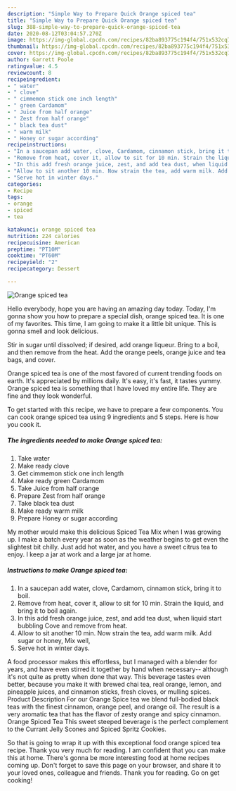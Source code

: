```yaml
---
description: "Simple Way to Prepare Quick Orange spiced tea"
title: "Simple Way to Prepare Quick Orange spiced tea"
slug: 388-simple-way-to-prepare-quick-orange-spiced-tea
date: 2020-08-12T03:04:57.270Z
image: https://img-global.cpcdn.com/recipes/82ba893775c194f4/751x532cq70/orange-spiced-tea-recipe-main-photo.jpg
thumbnail: https://img-global.cpcdn.com/recipes/82ba893775c194f4/751x532cq70/orange-spiced-tea-recipe-main-photo.jpg
cover: https://img-global.cpcdn.com/recipes/82ba893775c194f4/751x532cq70/orange-spiced-tea-recipe-main-photo.jpg
author: Garrett Poole
ratingvalue: 4.5
reviewcount: 8
recipeingredient:
- " water"
- " clove"
- " cimmemon stick one inch length"
- " green Cardamom"
- " Juice from half orange"
- " Zest from half orange"
- " black tea dust"
- " warm milk"
- " Honey or sugar according"
recipeinstructions:
- "In a saucepan add water, clove, Cardamom, cinnamon stick, bring it to boil."
- "Remove from heat, cover it, allow to sit for 10 min. Strain the liquid, and bring it to boil again."
- "In this add fresh orange juice, zest, and add tea dust, when liquid start bubbling Cove and remove from heat."
- "Allow to sit another 10 min. Now strain the tea, add warm milk. Add sugar or honey, Mix well,"
- "Serve hot in winter days."
categories:
- Recipe
tags:
- orange
- spiced
- tea

katakunci: orange spiced tea 
nutrition: 224 calories
recipecuisine: American
preptime: "PT10M"
cooktime: "PT60M"
recipeyield: "2"
recipecategory: Dessert

---
```



![Orange spiced tea](https://img-global.cpcdn.com/recipes/82ba893775c194f4/751x532cq70/orange-spiced-tea-recipe-main-photo.jpg)

Hello everybody, hope you are having an amazing day today. Today, I'm gonna show you how to prepare a special dish, orange spiced tea. It is one of my favorites. This time, I am going to make it a little bit unique. This is gonna smell and look delicious.

Stir in sugar until dissolved; if desired, add orange liqueur. Bring to a boil, and then remove from the heat. Add the orange peels, orange juice and tea bags, and cover.

Orange spiced tea is one of the most favored of current trending foods on earth. It's appreciated by millions daily. It's easy, it's fast, it tastes yummy. Orange spiced tea is something that I have loved my entire life. They are fine and they look wonderful.


To get started with this recipe, we have to prepare a few components. You can cook orange spiced tea using 9 ingredients and 5 steps. Here is how you cook it.

<!--inarticleads1-->

##### The ingredients needed to make Orange spiced tea:

1. Take  water
1. Make ready  clove
1. Get  cimmemon stick one inch length
1. Make ready  green Cardamom
1. Take  Juice from half orange
1. Prepare  Zest from half orange
1. Take  black tea dust
1. Make ready  warm milk
1. Prepare  Honey or sugar according


My mother would make this delicious Spiced Tea Mix when I was growing up. I make a batch every year as soon as the weather begins to get even the slightest bit chilly. Just add hot water, and you have a sweet citrus tea to enjoy. I keep a jar at work and a large jar at home. 

<!--inarticleads2-->

##### Instructions to make Orange spiced tea:

1. In a saucepan add water, clove, Cardamom, cinnamon stick, bring it to boil.
1. Remove from heat, cover it, allow to sit for 10 min. Strain the liquid, and bring it to boil again.
1. In this add fresh orange juice, zest, and add tea dust, when liquid start bubbling Cove and remove from heat.
1. Allow to sit another 10 min. Now strain the tea, add warm milk. Add sugar or honey, Mix well,
1. Serve hot in winter days.


A food processor makes this effortless, but I managed with a blender for years, and have even stirred it together by hand when necessary-- although it&#39;s not quite as pretty when done that way. This beverage tastes even better, because you make it with brewed chai tea, real orange, lemon, and pineapple juices, and cinnamon sticks, fresh cloves, or mulling spices. Product Description For our Orange Spice tea we blend full-bodied black teas with the finest cinnamon, orange peel, and orange oil. The result is a very aromatic tea that has the flavor of zesty orange and spicy cinnamon. Orange Spiced Tea This sweet steeped beverage is the perfect complement to the Currant Jelly Scones and Spiced Spritz Cookies. 

So that is going to wrap it up with this exceptional food orange spiced tea recipe. Thank you very much for reading. I am confident that you can make this at home. There's gonna be more interesting food at home recipes coming up. Don't forget to save this page on your browser, and share it to your loved ones, colleague and friends. Thank you for reading. Go on get cooking!
